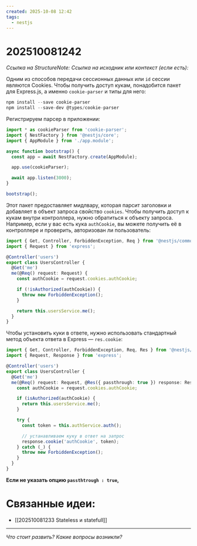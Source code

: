 ```yaml
---
created: 2025-10-08 12:42
tags:
  - nestjs
---
```

# 202510081242
*Ссылка на StructureNote:*
*Ссылка на исходник или контекст (если есть):* 

Одним из способов передачи сесcионных данных или `id` сессии являются Cookies. 
Чтобы получить доступ кукам, понадобится пакет для Express.js, а именно `cookie-parser` и типы для него:
```ts
npm install --save cookie-parser
npm install --save-dev @types/cookie-parser
```
Регистрируем парсер в приложении:
```ts
import * as cookieParser from 'cookie-parser';
import { NestFactory } from '@nestjs/core';
import { AppModule } from './app.module';

async function bootstrap() {
  const app = await NestFactory.create(AppModule);

  app.use(cookieParser);

  await app.listen(3000);
}

bootstrap();
```
Этот пакет предоставляет мидлвару, которая парсит заголовки и добавляет в объект запроса свойство `cookies`. Чтобы получить доступ к кукам внутри контроллера, нужно обратиться к объекту запроса. Например, если у вас есть кука `authCookie`, вы можете получить её в контроллере и проверить, авторизован ли пользователь:
```ts
import { Get, Controller, ForbiddenException, Req } from '@nestjs/common';
import { Request } from 'express';

@Controller('users')
export class UsersController {
  @Get('me')
  me(@Req() request: Request) {
    const authCookie = request.cookies.authCookie;

    if (!isAuthorized(authCookie)) {
      throw new ForbiddenException();
    }

    return this.usersService.me();
  }
}
```
Чтобы установить куки в ответе, нужно использовать стандартный метод объекта ответа в Express — `res.cookie`:
```ts
import { Get, Controller, ForbiddenException, Req, Res } from '@nestjs/common';
import { Request, Response } from 'express';

@Controller('users')
export class UsersController {
  @Get('me')
  me(@Req() request: Request, @Res({ passthrough: true }) response: Response) {
    const authCookie = request.cookies.authCookie;

    if (isAuthorized(authCookie) {
      return this.usersService.me();
    }

    try {
      const token = this.authService.auth();

      // устанавливаем куку в ответ на запрос
      response.cookie('authCookie', token);
    } catch (_) {
      throw new ForbiddenException();
    }
  }
}
```
**Если не указать опцию `passthtrough : true`,**
# Связанные идеи:
* [[202510081233 Stateless и statefull]]
---

*Что стоит развить? Какие вопросы возникли?*